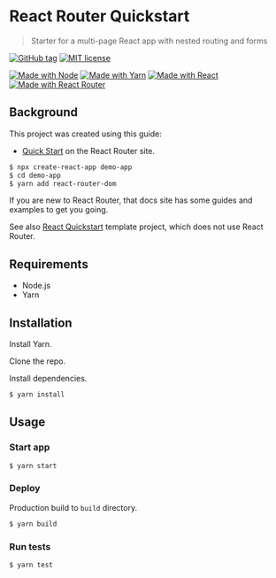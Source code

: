 # React Router Quickstart
> Starter for a multi-page React app with nested routing and forms

[![GitHub tag](https://img.shields.io/github/tag/MichaelCurrin/react-router-quickstart)](https://github.com/MichaelCurrin/react-router-quickstart/tags/)
[![MIT license](https://img.shields.io/badge/License-MIT-blue.svg)](#license)

[![Made with Node](https://img.shields.io/badge/Node.js->=10-blue?logo=node.js&logoColor=white)](https://nodejs.org)
[![Made with Yarn](https://img.shields.io/badge/Yarn->=1-blue?logo=yarn&logoColor=white)](https://classic.yarnpkg.com)
[![Made with React](https://img.shields.io/github/package-json/dependency-version/MichaelCurrin/react-router-quickstart/react?logo=react)](https://www.npmjs.com/package/react)
[![Made with React Router](https://img.shields.io/github/package-json/dependency-version/MichaelCurrin/react-router-quickstart/react-router-dom?logo=react)](https://www.npmjs.com/package/react-router-dom)



## Background

This project was created using this guide:

- [Quick Start](https://reactrouter.com/web/guides/quick-start) on the React Router site.

```sh
$ npx create-react-app demo-app
$ cd demo-app
$ yarn add react-router-dom
```

If you are new to React Router, that docs site has some guides and examples to get you going.

See also [React Quickstart](https://github.com/MichaelCurrin/react-quickstart) template project, which does not use React Router.


## Requirements

- Node.js
- Yarn


## Installation

Install Yarn.

Clone the repo.

Install dependencies.

```sh
$ yarn install
```


## Usage

### Start app

```sh
$ yarn start
```

### Deploy

Production build to `build` directory.

```sh
$ yarn build
```

### Run tests

```sh
$ yarn test
```
